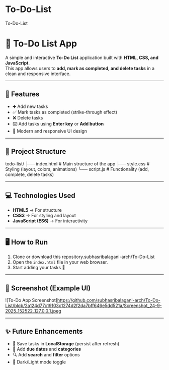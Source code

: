 # To-Do-List
To-Do-List
# 📝 To-Do List App

A simple and interactive **To-Do List** application built with **HTML, CSS, and JavaScript**.  
This app allows users to **add, mark as completed, and delete tasks** in a clean and responsive interface.

---

## 🚀 Features
- ➕ Add new tasks
- ✅ Mark tasks as completed (strike-through effect)
- ❌ Delete tasks
- ⌨️ Add tasks using **Enter key** or **Add button**
- 🎨 Modern and responsive UI design

---

## 📂 Project Structure
todo-list/
├── index.html # Main structure of the app
├── style.css # Styling (layout, colors, animations)
└── script.js # Functionality (add, complete, delete tasks)


---

## 💻 Technologies Used
- **HTML5** → For structure  
- **CSS3** → For styling and layout  
- **JavaScript (ES6)** → For interactivity  

---

## 🖥️ How to Run
1. Clone or download this repository.subhasribalagani-arch/To-Do-List 
2. Open the `index.html` file in your web browser.
3. Start adding your tasks 🎉

---

## 📸 Screenshot (Example UI)
![To-Do App Screenshot]https://github.com/subhasribalagani-arch/To-Do-List/blob/2a124d77c19103c1274d2f2da7bff646e5dd521a/Screenshot_24-9-2025_152522_127.0.0.1.jpeg

---

## ✨ Future Enhancements
- 📌 Save tasks in **LocalStorage** (persist after refresh)
- 📅 Add **due dates** and **categories**
- 🔍 Add **search** and **filter** options
- 🎨 Dark/Light mode toggle

